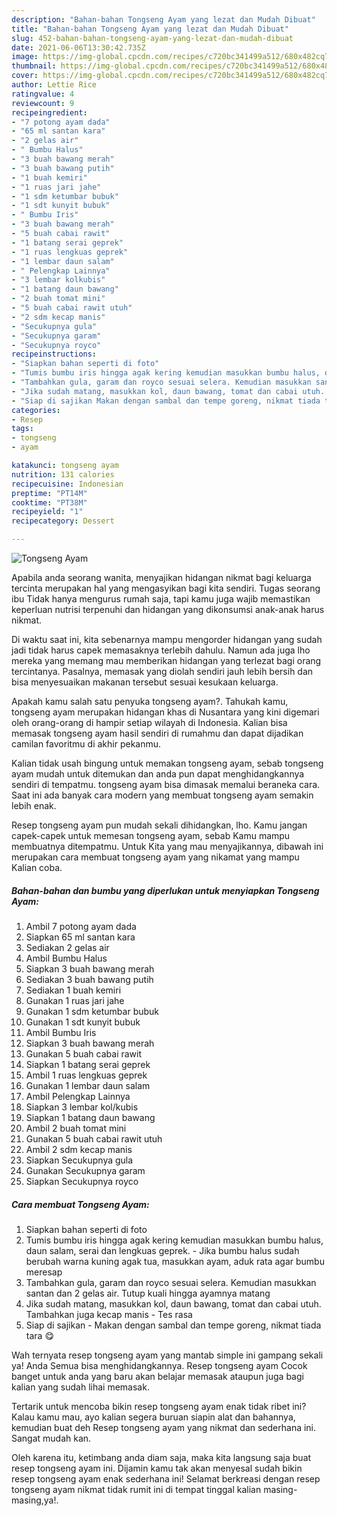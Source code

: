 ```yaml
---
description: "Bahan-bahan Tongseng Ayam yang lezat dan Mudah Dibuat"
title: "Bahan-bahan Tongseng Ayam yang lezat dan Mudah Dibuat"
slug: 452-bahan-bahan-tongseng-ayam-yang-lezat-dan-mudah-dibuat
date: 2021-06-06T13:30:42.735Z
image: https://img-global.cpcdn.com/recipes/c720bc341499a512/680x482cq70/tongseng-ayam-foto-resep-utama.jpg
thumbnail: https://img-global.cpcdn.com/recipes/c720bc341499a512/680x482cq70/tongseng-ayam-foto-resep-utama.jpg
cover: https://img-global.cpcdn.com/recipes/c720bc341499a512/680x482cq70/tongseng-ayam-foto-resep-utama.jpg
author: Lettie Rice
ratingvalue: 4
reviewcount: 9
recipeingredient:
- "7 potong ayam dada"
- "65 ml santan kara"
- "2 gelas air"
- " Bumbu Halus"
- "3 buah bawang merah"
- "3 buah bawang putih"
- "1 buah kemiri"
- "1 ruas jari jahe"
- "1 sdm ketumbar bubuk"
- "1 sdt kunyit bubuk"
- " Bumbu Iris"
- "3 buah bawang merah"
- "5 buah cabai rawit"
- "1 batang serai geprek"
- "1 ruas lengkuas geprek"
- "1 lembar daun salam"
- " Pelengkap Lainnya"
- "3 lembar kolkubis"
- "1 batang daun bawang"
- "2 buah tomat mini"
- "5 buah cabai rawit utuh"
- "2 sdm kecap manis"
- "Secukupnya gula"
- "Secukupnya garam"
- "Secukupnya royco"
recipeinstructions:
- "Siapkan bahan seperti di foto"
- "Tumis bumbu iris hingga agak kering kemudian masukkan bumbu halus, daun salam, serai dan lengkuas geprek. Jika bumbu halus sudah berubah warna kuning agak tua, masukkan ayam, aduk rata agar bumbu meresap"
- "Tambahkan gula, garam dan royco sesuai selera. Kemudian masukkan santan dan 2 gelas air. Tutup kuali hingga ayamnya matang"
- "Jika sudah matang, masukkan kol, daun bawang, tomat dan cabai utuh. Tambahkan juga kecap manis Tes rasa"
- "Siap di sajikan Makan dengan sambal dan tempe goreng, nikmat tiada tara 😋"
categories:
- Resep
tags:
- tongseng
- ayam

katakunci: tongseng ayam 
nutrition: 131 calories
recipecuisine: Indonesian
preptime: "PT14M"
cooktime: "PT38M"
recipeyield: "1"
recipecategory: Dessert

---
```



![Tongseng Ayam](https://img-global.cpcdn.com/recipes/c720bc341499a512/680x482cq70/tongseng-ayam-foto-resep-utama.jpg)

Apabila anda seorang wanita, menyajikan hidangan nikmat bagi keluarga tercinta merupakan hal yang mengasyikan bagi kita sendiri. Tugas seorang ibu Tidak hanya mengurus rumah saja, tapi kamu juga wajib memastikan keperluan nutrisi terpenuhi dan hidangan yang dikonsumsi anak-anak harus nikmat.

Di waktu  saat ini, kita sebenarnya mampu mengorder hidangan yang sudah jadi tidak harus capek memasaknya terlebih dahulu. Namun ada juga lho mereka yang memang mau memberikan hidangan yang terlezat bagi orang tercintanya. Pasalnya, memasak yang diolah sendiri jauh lebih bersih dan bisa menyesuaikan makanan tersebut sesuai kesukaan keluarga. 



Apakah kamu salah satu penyuka tongseng ayam?. Tahukah kamu, tongseng ayam merupakan hidangan khas di Nusantara yang kini digemari oleh orang-orang di hampir setiap wilayah di Indonesia. Kalian bisa memasak tongseng ayam hasil sendiri di rumahmu dan dapat dijadikan camilan favoritmu di akhir pekanmu.

Kalian tidak usah bingung untuk memakan tongseng ayam, sebab tongseng ayam mudah untuk ditemukan dan anda pun dapat menghidangkannya sendiri di tempatmu. tongseng ayam bisa dimasak memalui beraneka cara. Saat ini ada banyak cara modern yang membuat tongseng ayam semakin lebih enak.

Resep tongseng ayam pun mudah sekali dihidangkan, lho. Kamu jangan capek-capek untuk memesan tongseng ayam, sebab Kamu mampu membuatnya ditempatmu. Untuk Kita yang mau menyajikannya, dibawah ini merupakan cara membuat tongseng ayam yang nikamat yang mampu Kalian coba.

<!--inarticleads1-->

##### Bahan-bahan dan bumbu yang diperlukan untuk menyiapkan Tongseng Ayam:

1. Ambil 7 potong ayam dada
1. Siapkan 65 ml santan kara
1. Sediakan 2 gelas air
1. Ambil  Bumbu Halus
1. Siapkan 3 buah bawang merah
1. Sediakan 3 buah bawang putih
1. Sediakan 1 buah kemiri
1. Gunakan 1 ruas jari jahe
1. Gunakan 1 sdm ketumbar bubuk
1. Gunakan 1 sdt kunyit bubuk
1. Ambil  Bumbu Iris
1. Siapkan 3 buah bawang merah
1. Gunakan 5 buah cabai rawit
1. Siapkan 1 batang serai geprek
1. Ambil 1 ruas lengkuas geprek
1. Gunakan 1 lembar daun salam
1. Ambil  Pelengkap Lainnya
1. Siapkan 3 lembar kol/kubis
1. Siapkan 1 batang daun bawang
1. Ambil 2 buah tomat mini
1. Gunakan 5 buah cabai rawit utuh
1. Ambil 2 sdm kecap manis
1. Siapkan Secukupnya gula
1. Gunakan Secukupnya garam
1. Siapkan Secukupnya royco




<!--inarticleads2-->

##### Cara membuat Tongseng Ayam:

1. Siapkan bahan seperti di foto
1. Tumis bumbu iris hingga agak kering kemudian masukkan bumbu halus, daun salam, serai dan lengkuas geprek. - Jika bumbu halus sudah berubah warna kuning agak tua, masukkan ayam, aduk rata agar bumbu meresap
1. Tambahkan gula, garam dan royco sesuai selera. Kemudian masukkan santan dan 2 gelas air. Tutup kuali hingga ayamnya matang
1. Jika sudah matang, masukkan kol, daun bawang, tomat dan cabai utuh. Tambahkan juga kecap manis - Tes rasa
1. Siap di sajikan - Makan dengan sambal dan tempe goreng, nikmat tiada tara 😋




Wah ternyata resep tongseng ayam yang mantab simple ini gampang sekali ya! Anda Semua bisa menghidangkannya. Resep tongseng ayam Cocok banget untuk anda yang baru akan belajar memasak ataupun juga bagi kalian yang sudah lihai memasak.

Tertarik untuk mencoba bikin resep tongseng ayam enak tidak ribet ini? Kalau kamu mau, ayo kalian segera buruan siapin alat dan bahannya, kemudian buat deh Resep tongseng ayam yang nikmat dan sederhana ini. Sangat mudah kan. 

Oleh karena itu, ketimbang anda diam saja, maka kita langsung saja buat resep tongseng ayam ini. Dijamin kamu tak akan menyesal sudah bikin resep tongseng ayam enak sederhana ini! Selamat berkreasi dengan resep tongseng ayam nikmat tidak rumit ini di tempat tinggal kalian masing-masing,ya!.

